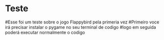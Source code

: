 # Teste
#Esse foi um teste sobre o jogo Flappybird pela primeria vez
#Primeiro voce irá precisar instalar o pygame no seu terminal de codigo
#logo em seguida poderá executar normalmente o codigo
